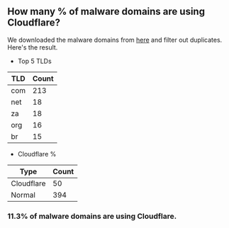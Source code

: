## How many % of malware domains are using Cloudflare?


We downloaded the malware domains from [here](https://urlhaus.abuse.ch) and filter out duplicates.
Here's the result.


[//]: # (start replacement)


- Top 5 TLDs

| TLD | Count |
| --- | --- |
| com | 213 |
| net | 18 |
| za | 18 |
| org | 16 |
| br | 15 |


- Cloudflare %

| Type | Count |
| --- | --- |
| Cloudflare | 50 |
| Normal | 394 |


### 11.3% of malware domains are using Cloudflare.